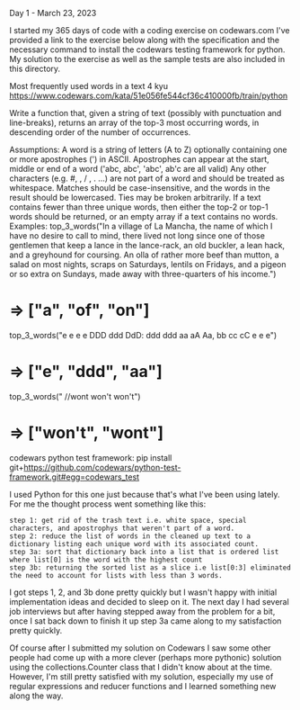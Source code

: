 Day 1 - March 23, 2023

I started my 365 days of code with a coding exercise on codewars.com I've provided a link to the exercise below along with the specification and the necessary command to install the codewars testing framework for python. My solution to the exercise as well as the sample tests are also included in this directory.

Most frequently used words in a text
4 kyu
https://www.codewars.com/kata/51e056fe544cf36c410000fb/train/python

Write a function that, given a string of text (possibly with punctuation and line-breaks), returns an array of the top-3 most occurring words, in descending order of the number of occurrences.

Assumptions:
A word is a string of letters (A to Z) optionally containing one or more apostrophes (') in ASCII.
Apostrophes can appear at the start, middle or end of a word ('abc, abc', 'abc', ab'c are all valid)
Any other characters (e.g. #, \, / , . ...) are not part of a word and should be treated as whitespace.
Matches should be case-insensitive, and the words in the result should be lowercased.
Ties may be broken arbitrarily.
If a text contains fewer than three unique words, then either the top-2 or top-1 words should be returned, or an empty array if a text contains no words.
Examples:
top_3_words("In a village of La Mancha, the name of which I have no desire to call to
mind, there lived not long since one of those gentlemen that keep a lance
in the lance-rack, an old buckler, a lean hack, and a greyhound for
coursing. An olla of rather more beef than mutton, a salad on most
nights, scraps on Saturdays, lentils on Fridays, and a pigeon or so extra
on Sundays, made away with three-quarters of his income.")

# => ["a", "of", "on"]

top_3_words("e e e e DDD ddd DdD: ddd ddd aa aA Aa, bb cc cC e e e")

# => ["e", "ddd", "aa"]

top_3_words(" //wont won't won't")

# => ["won't", "wont"]

codewars python test framework:
pip install git+https://github.com/codewars/python-test-framework.git#egg=codewars_test

I used Python for this one just because that's what I've been using lately. For me the thought process went something like this:

    step 1: get rid of the trash text i.e. white space, special characters, and apostrophys that weren't part of a word.
    step 2: reduce the list of words in the cleaned up text to a dictionary listing each unique word with its associated count.
    step 3a: sort that dictionary back into a list that is ordered list where list[0] is the word with the highest count
    step 3b: returning the sorted list as a slice i.e list[0:3] eliminated the need to account for lists with less than 3 words.

I got steps 1, 2, and 3b done pretty quickly but I wasn't happy with initial implementation ideas and decided to sleep on it. The next day I had several job interviews but after having stepped away from the problem for a bit, once I sat back down to finish it up step 3a came along to my satisfaction pretty quickly.

Of course after I submitted my solution on Codewars I saw some other people had come up with a more clever (perhaps more pythonic) solution using the collections.Counter class that I didn't know about at the time. However, I'm still pretty satisfied with my solution, especially my use of regular expressions and reducer functions and I learned something new along the way.
